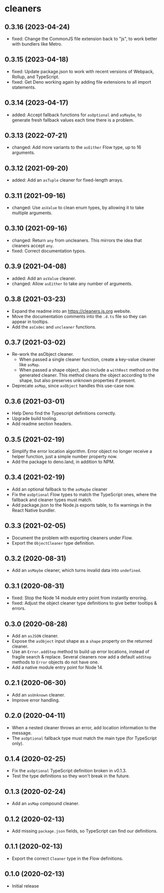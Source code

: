 # cleaners

## 0.3.16 (2023-04-24)

- fixed: Change the CommonJS file extension back to "js", to work better with bundlers like Metro.

## 0.3.15 (2023-04-18)

- fixed: Update package.json to work with recent versions of Webpack, Rollup, and TypeScript.
- fixed: Get Deno working again by adding file extensions to all import statements.

## 0.3.14 (2023-04-17)

- added: Accept fallback functions for `asOptional` and `asMaybe`, to generate fresh fallback values each time there is a problem.

## 0.3.13 (2022-07-21)

- changed: Add more variants to the `asEither` Flow type, up to 16 arguments.

## 0.3.12 (2021-09-20)

- added: Add an `asTuple` cleaner for fixed-length arrays.

## 0.3.11 (2021-09-16)

- changed: Use `asValue` to clean enum types, by allowing it to take multiple arguments.

## 0.3.10 (2021-09-16)

- changed: Return `any` from uncleaners. This mirrors the idea that cleaners accept `any`.
- fixed: Correct documentation typos.

## 0.3.9 (2021-04-08)

- added: Add an `asValue` cleaner.
- changed: Allow `asEither` to take any number of arguments.

## 0.3.8 (2021-03-23)

- Expand the readme into an https://cleaners.js.org website.
- Move the documentation comments into the `.d.ts` file so they can appear in tooltips.
- Add the `asCodec` and `uncleaner` functions.

## 0.3.7 (2021-03-02)

- Re-work the asObject cleaner.
  - When passed a single cleaner function, create a key-value cleaner like `asMap`.
  - When passed a shape object, also include a `withRest` method on the generated cleaner. This method cleans the object according to the shape, but also preserves unknown properties if present.
- Deprecate `asMap`, since `asObject` handles this use-case now.

## 0.3.6 (2021-03-01)

- Help Deno find the Typescript definitions correctly.
- Upgrade build tooling.
- Add readme section headers.

## 0.3.5 (2021-02-19)

- Simplify the error location algorithm. Error object no longer receive a helper function, just a simple number property now.
- Add the package to deno.land, in addition to NPM.

## 0.3.4 (2021-02-19)

- Add an optional fallback to the `asMaybe` cleaner
- Fix the `asOptional` Flow types to match the TypeScript ones, where the fallback and cleaner types must match.
- Add package.json to the Node.js exports table, to fix warnings in the React Native bundler.

## 0.3.3 (2021-02-05)

- Document the problem with exporting cleaners under Flow.
- Export the `ObjectCleaner` type definition.

## 0.3.2 (2020-08-31)

- Add an `asMaybe` cleaner, which turns invalid data into `undefined`.

## 0.3.1 (2020-08-31)

- fixed: Stop the Node 14 module entry point from instantly erroring.
- fixed: Adjust the object cleaner type definitions to give better tooltips & errors.

## 0.3.0 (2020-08-28)

- Add an `asJSON` cleaner.
- Expose the `asObject` input shape as a `shape` property on the returned cleaner.
- Use an `Error.addStep` method to build up error locations, instead of fragile search & replace. Several cleaners now add a default `addStep` methods to `Error` objects do not have one.
- Add a native module entry point for Node 14.

## 0.2.1 (2020-06-30)

- Add an `asUnknown` cleaner.
- Improve error handling.

## 0.2.0 (2020-04-11)

- When a nested cleaner throws an error, add location information to the message.
- The `asOptional` fallback type must match the main type (for TypeScript only).

## 0.1.4 (2020-02-25)

- Fix the `asOptional` TypeScript definition broken in v0.1.3.
- Test the type definitions so they won't break in the future.

## 0.1.3 (2020-02-24)

- Add an `asMap` compound cleaner.

## 0.1.2 (2020-02-13)

- Add missing `package.json` fields, so TypeScript can find our definitions.

## 0.1.1 (2020-02-13)

- Export the correct `Cleaner` type in the Flow definitions.

## 0.1.0 (2020-02-13)

- Initial release
